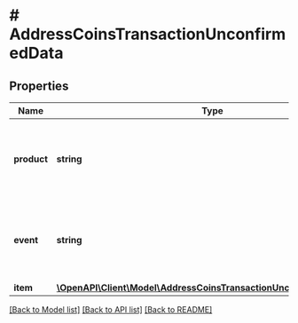 # # AddressCoinsTransactionUnconfirmedData

## Properties

Name | Type | Description | Notes
------------ | ------------- | ------------- | -------------
**product** | **string** | Represents the Crypto APIs 2.0 product which sends the callback. |
**event** | **string** | Defines the specific event, for which a callback subscription is set. |
**item** | [**\OpenAPI\Client\Model\AddressCoinsTransactionUnconfirmedDataItem**](AddressCoinsTransactionUnconfirmedDataItem.md) |  |

[[Back to Model list]](../../README.md#models) [[Back to API list]](../../README.md#endpoints) [[Back to README]](../../README.md)
